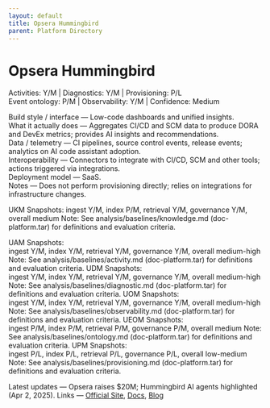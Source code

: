 ```yaml
---
layout: default
title: Opsera Hummingbird
parent: Platform Directory
---
```


# Opsera Hummingbird

Activities: Y/M | Diagnostics: Y/M | Provisioning: P/L  
Event ontology: P/M | Observability: Y/M | Confidence: Medium

Build style / interface — Low-code dashboards and unified insights.  
What it actually does — Aggregates CI/CD and SCM data to produce DORA and DevEx metrics; provides AI insights and recommendations.  
Data / telemetry — CI pipelines, source control events, release events; analytics on AI code assistant adoption.  
Interoperability — Connectors to integrate with CI/CD, SCM and other tools; actions triggered via integrations.  
Deployment model — SaaS.  
Notes — Does not perform provisioning directly; relies on integrations for infrastructure changes.

UKM Snapshots: 
ingest Y/M, index P/M, retrieval Y/M, governance Y/M, overall medium
Note:   See analysis/baselines/knowledge.md (doc-platform.tar) for definitions and evaluation criteria.

UAM Snapshots:   
ingest Y/M, index Y/M, retrieval Y/M, governance Y/M, overall medium-high
Note:   See analysis/baselines/activity.md (doc-platform.tar) for definitions and evaluation criteria.
UDM Snapshots:   
ingest Y/M, index Y/M, retrieval Y/M, governance Y/M, overall medium-high
Note:   See analysis/baselines/diagnostic.md (doc-platform.tar) for definitions and evaluation criteria.
UOM Snapshots:   
ingest Y/M, index Y/M, retrieval Y/M, governance Y/M, overall medium-high
Note:   See analysis/baselines/observability.md (doc-platform.tar) for definitions and evaluation criteria.
UEOM Snapshots:   
ingest P/M, index P/M, retrieval P/M, governance P/M, overall medium
Note:   See analysis/baselines/ontology.md (doc-platform.tar) for definitions and evaluation criteria.
UPM Snapshots:   
ingest P/L, index P/L, retrieval P/L, governance P/L, overall low-medium
Note:   See analysis/baselines/provisioning.md (doc-platform.tar) for definitions and evaluation criteria.

Latest updates — Opsera raises $20M; Hummingbird AI agents highlighted (Apr 2, 2025).
Links — [Official Site](https://opsera.ai/platform/hummingbird-ai/), [Docs](https://opsera.ai/newsroom/opsera-raises-20m-to-drive-ai-powered-devops-platform-innovation-accelerating-ai-agent-adoption-and-developer-efficiency/), [Blog](https://www.prnewswire.com/news-releases/opsera-raises-20m-to-drive-ai-powered-devops-platform-innovation-accelerating-ai-agent-adoption-and-developer-efficiency-302417777.html)
